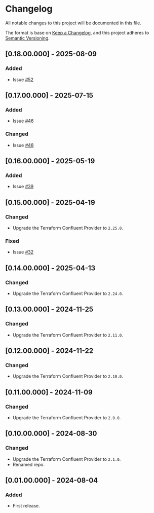 # Changelog
All notable changes to this project will be documented in this file.

The format is base on [Keep a Changelog](https://keepachangelog.com/en/1.1.0/), and this project adheres to [Semantic Versioning](https://semver.org/spec/v2.0.0.html).


## [0.18.00.000] - 2025-08-09
### Added
- Issue [#52](https://github.com/j3-signalroom/iac-confluent-api_key_rotation-tf_module/issues/52)

## [0.17.00.000] - 2025-07-15
### Added
- Issue [#46](https://github.com/j3-signalroom/iac-confluent-api_key_rotation-tf_module/issues/46)

### Changed
- Issue [#48](https://github.com/j3-signalroom/iac-confluent-api_key_rotation-tf_module/issues/48)

## [0.16.00.000] - 2025-05-19
### Added
- Issue [#39](https://github.com/j3-signalroom/iac-confluent-api_key_rotation-tf_module/issues/39)

## [0.15.00.000] - 2025-04-19
### Changed
- Upgrade the Terraform Confluent Provider to `2.25.0`.

### Fixed
- Issue [#32](https://github.com/j3-signalroom/iac-confluent-api_key_rotation-tf_module/issues/32)

## [0.14.00.000] - 2025-04-13
### Changed
- Upgrade the Terraform Confluent Provider to `2.24.0`.

## [0.13.00.000] - 2024-11-25
### Changed
- Upgrade the Terraform Confluent Provider to `2.11.0`.

## [0.12.00.000] - 2024-11-22
### Changed
- Upgrade the Terraform Confluent Provider to `2.10.0`.

## [0.11.00.000] - 2024-11-09
### Changed
- Upgrade the Terraform Confluent Provider to `2.9.0`.

## [0.10.00.000] - 2024-08-30
### Changed
- Upgrade the Terraform Confluent Provider to `2.1.0`.
- Renamed repo.

## [0.01.00.000] - 2024-08-04
### Added
- First release.